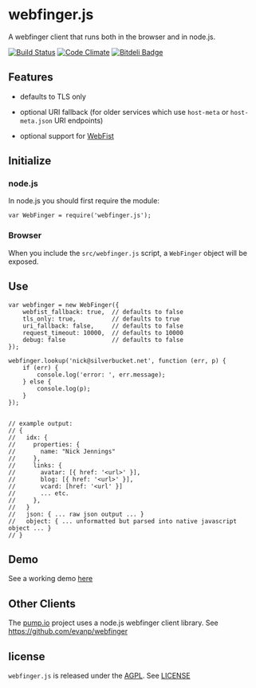 # webfinger.js

A webfinger client that runs both in the browser and in node.js.

[![Build Status](https://secure.travis-ci.org/silverbucket/webfinger.js.png)](http://travis-ci.org/silverbucket/webfinger.js)
[![Code Climate](https://codeclimate.com/github/silverbucket/webfinger.js/badges/gpa.svg)](https://codeclimate.com/github/silverbucket/webfinger.js)
[![Bitdeli Badge](https://d2weczhvl823v0.cloudfront.net/silverbucket/webfinger.js/trend.png)](https://bitdeli.com/free "Bitdeli Badge")

## Features

* defaults to TLS only

* optional URI fallback (for older services which use `host-meta` or `host-meta.json` URI endpoints)

* optional support for [WebFist](http://webfist.org)

## Initialize

### node.js
In node.js you should first require the module:

	var WebFinger = require('webfinger.js');

### Browser
When you include the `src/webfinger.js` script, a `WebFinger` object will be exposed.

## Use

	var webfinger = new WebFinger({
		webfist_fallback: true,  // defaults to false
		tls_only: true,          // defaults to true
		uri_fallback: false,     // defaults to false
		request_timeout: 10000,  // defaults to 10000
		debug: false             // defaults to false
	});

	webfinger.lookup('nick@silverbucket.net', function (err, p) {
		if (err) {
            console.log('error: ', err.message);
        } else {
			console.log(p);
		}
	});


	// example output:
	// {
	//   idx: {
    //     properties: {
	//       name: "Nick Jennings"
	//     },
	//     links: {
	//       avatar: [{ href: '<url>' }],
	//       blog: [{ href: '<url>' }],
	//       vcard: [href: '<url' }]
	//       ... etc.
	//     },
	//   }
    //   json: { ... raw json output ... }
    //   object: { ... unformatted but parsed into native javascript object ... }
	// }


## Demo
See a working demo [here](http://silverbucket.github.com/webfinger.js/demo/)

## Other Clients

The [pump.io](https://github.com/e14n/pump.io) project uses a node.js webfinger client library. See https://github.com/evanp/webfinger

## license
`webfinger.js` is released under the [AGPL](http://www.gnu.org/licenses/agpl.html). See [LICENSE](LICENSE)
